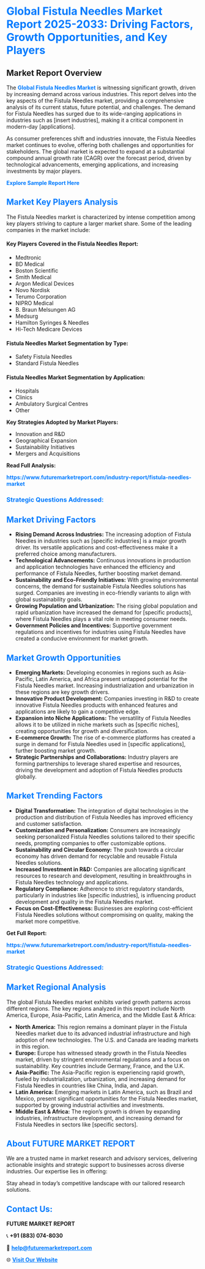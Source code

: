 <h1 style="color: #007BFF;">Global Fistula Needles Market Report 2025-2033: Driving Factors, Growth Opportunities, and Key Players</h1>

<section id="overview">
<h2>Market Report Overview</h2>
<p>The <a href="https://www.futuremarketreport.com/industry-report/fistula-needles-market" style="color: #007BFF; text-decoration: none;"><strong>Global Fistula Needles Market</strong></a> is witnessing significant growth, driven by increasing demand across various industries. This report delves into the key aspects of the Fistula Needles market, providing a comprehensive analysis of its current status, future potential, and challenges. The demand for Fistula Needles has surged due to its wide-ranging applications in industries such as [insert industries], making it a critical component in modern-day [applications].</p>
<p>As consumer preferences shift and industries innovate, the Fistula Needles market continues to evolve, offering both challenges and opportunities for stakeholders. The global market is expected to expand at a substantial compound annual growth rate (CAGR) over the forecast period, driven by technological advancements, emerging applications, and increasing investments by major players.</p>
</section>

<section id="overview">
<p><a href="https://www.futuremarketreport.com/request-sample/reportId=101698" style="color: #007BFF; text-decoration: none;"><strong>Explore Sample Report Here</strong></a></p>
</section>

<section id="key-players">
<h2 style="color: #007BFF;">Market Key Players Analysis</h2>
<p>The Fistula Needles market is characterized by intense competition among key players striving to capture a larger market share. Some of the leading companies in the market include:</p>
<h4>Key Players Covered in the Fistula Needles Report:</h4>
<ul><li>Medtronic</li><li>BD Medical</li><li>Boston Scientific</li><li>Smith Medical</li><li>Argon Medical Devices</li><li>Novo Nordisk</li><li>Terumo Corporation</li><li>NIPRO Medical</li><li>B. Braun Melsungen AG</li><li>Medsurg</li><li>Hamilton Syringes &amp; Needles</li><li>Hi-Tech Medicare Devices</li></ul>
<h4>Fistula Needles Market Segmentation by Type:</h4>
<ul><li>Safety Fistula Needles</li><li>Standard Fistula Needles</li></ul>

<h4>Fistula Needles Market Segmentation by Application:</h4>
<ul><li>Hospitals</li><li>Clinics</li><li>Ambulatory Surgical Centres</li><li>Other</li></ul>
<p><strong>Key Strategies Adopted by Market Players:</strong></p>
<ul>
<li>Innovation and R&D</li>
<li>Geographical Expansion</li>
<li>Sustainability Initiatives</li>
<li>Mergers and Acquisitions</li>
</ul>
</section>

<section>
<p><strong>Read Full Analysis: </strong></p><a href="https://www.futuremarketreport.com/industry-report/fistula-needles-market" style="color: #007BFF; text-decoration: none;"><strong>https://www.futuremarketreport.com/industry-report/fistula-needles-market</strong></a>
<h3 style="color: #007BFF;">Strategic Questions Addressed:</h3>
</section>

<section id="driving-factors">
<h2 style="color: #007BFF;">Market Driving Factors</h2>
<ul>
<li><strong>Rising Demand Across Industries:</strong> The increasing adoption of Fistula Needles in industries such as [specific industries] is a major growth driver. Its versatile applications and cost-effectiveness make it a preferred choice among manufacturers.</li>
<li><strong>Technological Advancements:</strong> Continuous innovations in production and application technologies have enhanced the efficiency and performance of Fistula Needles, further boosting market demand.</li>
<li><strong>Sustainability and Eco-Friendly Initiatives:</strong> With growing environmental concerns, the demand for sustainable Fistula Needles solutions has surged. Companies are investing in eco-friendly variants to align with global sustainability goals.</li>
<li><strong>Growing Population and Urbanization:</strong> The rising global population and rapid urbanization have increased the demand for [specific products], where Fistula Needles plays a vital role in meeting consumer needs.</li>
<li><strong>Government Policies and Incentives:</strong> Supportive government regulations and incentives for industries using Fistula Needles have created a conducive environment for market growth.</li>
</ul>
</section>

<section id="growth-opportunities">
<h2 style="color: #007BFF;">Market Growth Opportunities</h2>
<ul>
<li><strong>Emerging Markets:</strong> Developing economies in regions such as Asia-Pacific, Latin America, and Africa present untapped potential for the Fistula Needles market. Increasing industrialization and urbanization in these regions are key growth drivers.</li>
<li><strong>Innovative Product Development:</strong> Companies investing in R&D to create innovative Fistula Needles products with enhanced features and applications are likely to gain a competitive edge.</li>
<li><strong>Expansion into Niche Applications:</strong> The versatility of Fistula Needles allows it to be utilized in niche markets such as [specific niches], creating opportunities for growth and diversification.</li>
<li><strong>E-commerce Growth:</strong> The rise of e-commerce platforms has created a surge in demand for Fistula Needles used in [specific applications], further boosting market growth.</li>
<li><strong>Strategic Partnerships and Collaborations:</strong> Industry players are forming partnerships to leverage shared expertise and resources, driving the development and adoption of Fistula Needles products globally.</li>
</ul>
</section>

<section id="trending-factors">
<h2 style="color: #007BFF;">Market Trending Factors</h2>
<ul>
<li><strong>Digital Transformation:</strong> The integration of digital technologies in the production and distribution of Fistula Needles has improved efficiency and customer satisfaction.</li>
<li><strong>Customization and Personalization:</strong> Consumers are increasingly seeking personalized Fistula Needles solutions tailored to their specific needs, prompting companies to offer customizable options.</li>
<li><strong>Sustainability and Circular Economy:</strong> The push towards a circular economy has driven demand for recyclable and reusable Fistula Needles solutions.</li>
<li><strong>Increased Investment in R&D:</strong> Companies are allocating significant resources to research and development, resulting in breakthroughs in Fistula Needles technology and applications.</li>
<li><strong>Regulatory Compliance:</strong> Adherence to strict regulatory standards, particularly in industries like [specific industries], is influencing product development and quality in the Fistula Needles market.</li>
<li><strong>Focus on Cost-Effectiveness:</strong> Businesses are exploring cost-efficient Fistula Needles solutions without compromising on quality, making the market more competitive.</li>
</ul>
</section>

<section>
<p><strong>Get Full Report: </strong></p><a href="https://www.futuremarketreport.com/industry-report/fistula-needles-market" style="color: #007BFF; text-decoration: none;"><strong>https://www.futuremarketreport.com/industry-report/fistula-needles-market</strong></a>
<h3 style="color: #007BFF;">Strategic Questions Addressed:</h3>
</section>


<section id="regional-analysis">
<h2 style="color: #007BFF;">Market Regional Analysis</h2>
<p>The global Fistula Needles market exhibits varied growth patterns across different regions. The key regions analyzed in this report include North America, Europe, Asia-Pacific, Latin America, and the Middle East & Africa:</p>
<ul>
<li><strong>North America:</strong> This region remains a dominant player in the Fistula Needles market due to its advanced industrial infrastructure and high adoption of new technologies. The U.S. and Canada are leading markets in this region.</li>
<li><strong>Europe:</strong> Europe has witnessed steady growth in the Fistula Needles market, driven by stringent environmental regulations and a focus on sustainability. Key countries include Germany, France, and the U.K.</li>
<li><strong>Asia-Pacific:</strong> The Asia-Pacific region is experiencing rapid growth, fueled by industrialization, urbanization, and increasing demand for Fistula Needles in countries like China, India, and Japan.</li>
<li><strong>Latin America:</strong> Emerging markets in Latin America, such as Brazil and Mexico, present significant opportunities for the Fistula Needles market, supported by growing industrial activities and investments.</li>
<li><strong>Middle East & Africa:</strong> The region’s growth is driven by expanding industries, infrastructure development, and increasing demand for Fistula Needles in sectors like [specific sectors].</li>
</ul>
</section>

<footer>
<h2 style="color: #007BFF;">About FUTURE MARKET REPORT</h2>
<p>We are a trusted name in market research and advisory services, delivering actionable insights and strategic support to businesses across diverse industries. Our expertise lies in offering:</p>

<p>Stay ahead in today’s competitive landscape with our tailored research solutions.</p>

<h2 style="color: #007BFF;">Contact Us:</h2>
<p><strong>FUTURE MARKET REPORT</strong></p>
<p>📞 <strong>+91 (883) 074-8030</strong></p>
<p>📧 <strong><a href="mailto:help@futuremarketreport.com" style="color: #007BFF;">help@futuremarketreport.com</a></strong></p>
<p>🌐 <strong><a href="https://www.futuremarketreport.com/" style="color: #007BFF;">Visit Our Website</a></strong></p>
</footer>